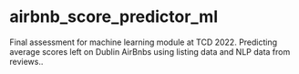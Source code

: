 # airbnb_score_predictor_ml
 Final assessment for machine learning module at TCD 2022. Predicting average scores left on Dublin AirBnbs using listing data and NLP data from reviews..
